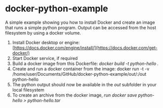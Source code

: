 # docker-python-example

A simple example showing you how to install Docker and create an image that runs a simple python program. Output can be accessed from the host filesystem by using a docker volume.

1. Install Docker desktop or engine: [https://docs.docker.com/engine/install/](https://docs.docker.com/get-docker/)
2. Start Docker service, if required
3. Build a docker image from this Dockerfile: _docker build -t python-hello ._
4. Create and run a docker container from the image: docker run -t -v /home/user/Documents/GitHub/docker-python-example/out/:/out python-hello
5. The python output should now be available in the _out_ subfolder in your local filesystem
6. To create an archive from the docker image, _run docker save python-hello > python-hello.tar_
